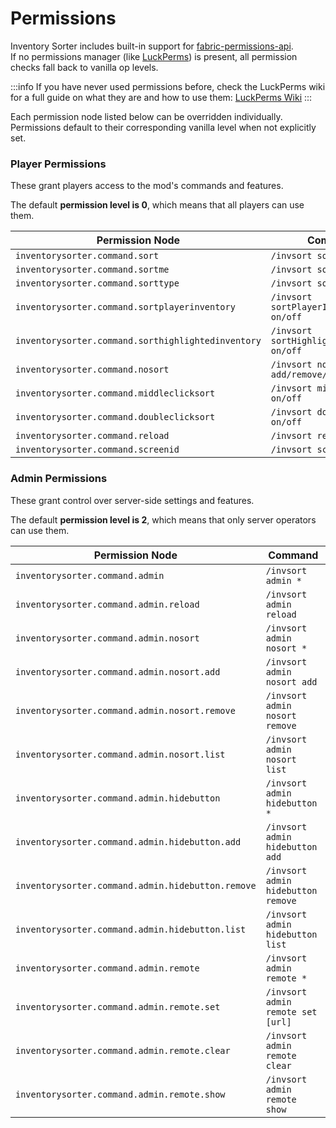 # Permissions

Inventory Sorter includes built-in support for [fabric-permissions-api](https://github.com/lucko/fabric-permissions-api).  
If no permissions manager (like [LuckPerms](https://modrinth.com/plugin/luckperms)) is present, all permission checks fall back to vanilla op levels.

:::info
If you have never used permissions before, check the LuckPerms wiki for a full guide on what they are 
and how to use them: [LuckPerms Wiki](https://luckperms.net/wiki/Usage)
:::

Each permission node listed below can be overridden individually.  
Permissions default to their corresponding vanilla level when not explicitly set.

### Player Permissions

These grant players access to the mod's commands and features.

The default **permission level is 0**, which means that all players can use them.

| Permission Node                                    | Command                                    |
|----------------------------------------------------|--------------------------------------------|
| `inventorysorter.command.sort`                     | `/invsort sort`                            |
| `inventorysorter.command.sortme`                   | `/invsort sortMe`                          |
| `inventorysorter.command.sorttype`                 | `/invsort sortType`                        |
| `inventorysorter.command.sortplayerinventory`      | `/invsort sortPlayerInventory on/off`      |
| `inventorysorter.command.sorthighlightedinventory` | `/invsort sortHighlightedInventory on/off` |
| `inventorysorter.command.nosort`                   | `/invsort nosort add/remove/list`          |
| `inventorysorter.command.middleclicksort`          | `/invsort middleClickSort on/off`          |
| `inventorysorter.command.doubleclicksort`          | `/invsort doubleClickSort on/off`          |
| `inventorysorter.command.reload`                   | `/invsort reload`                          |
| `inventorysorter.command.screenid`                 | `/invsort screenID`                        |


### Admin Permissions

These grant control over server-side settings and features.

The default **permission level is 2**, which means that only server operators can use them.

| Permission Node                                   | Command                            |
|---------------------------------------------------|------------------------------------|
| `inventorysorter.command.admin`                   | `/invsort admin *`                 |
| `inventorysorter.command.admin.reload`            | `/invsort admin reload`            |
| `inventorysorter.command.admin.nosort`            | `/invsort admin nosort *`          |
| `inventorysorter.command.admin.nosort.add`        | `/invsort admin nosort add`        |
| `inventorysorter.command.admin.nosort.remove`     | `/invsort admin nosort remove`     |
| `inventorysorter.command.admin.nosort.list`       | `/invsort admin nosort list`       |
| `inventorysorter.command.admin.hidebutton`        | `/invsort admin hidebutton *`      |
| `inventorysorter.command.admin.hidebutton.add`    | `/invsort admin hidebutton add`    |
| `inventorysorter.command.admin.hidebutton.remove` | `/invsort admin hidebutton remove` |
| `inventorysorter.command.admin.hidebutton.list`   | `/invsort admin hidebutton list`   |
| `inventorysorter.command.admin.remote`            | `/invsort admin remote *`          |
| `inventorysorter.command.admin.remote.set`        | `/invsort admin remote set [url]`  |
| `inventorysorter.command.admin.remote.clear`      | `/invsort admin remote clear`      |
| `inventorysorter.command.admin.remote.show`       | `/invsort admin remote show`       |
